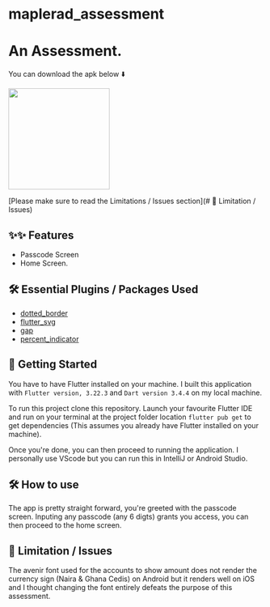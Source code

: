 # maplerad_assessment

# An Assessment.
<!-- 
You can watch a Demo. https://drive.google.com/file/d/1FBkYoFzNCgnJaVQy1YNTEX4I2sWHqCZp/view?usp=sharing -->

You can download the apk below ⬇️

<a href="https://drive.google.com/file/d/1h9aSg8CpbFbT1sZpSiUNsYG6cXxPLFv6/view?usp=sharing"><img src="https://playerzon.com/asset/download.png" width="200"></img></a>

[Please make sure to read the Limitations / Issues section](# 🥲 Limitation / Issues)


## ✨✨ Features
* Passcode Screen
* Home Screen.


## 🛠 Essential Plugins / Packages Used
- [dotted_border](https://pub.dev/packages/dotted_border)
- [flutter_svg](https://pub.dev/packages/flutter_svg)
- [gap](https://pub.dev/packages/gap)
- [percent_indicator](https://pub.dev/packages/percent_indicator)


## 🦾 Getting Started
You have to have Flutter installed on your machine. I built this application with `Flutter version, 3.22.3` and `Dart version 3.4.4` on my local machine. 

To run this project clone this repository. Launch your favourite Flutter IDE and run on your terminal at the project folder location `flutter pub get` to get dependencies (This assumes you already have Flutter installed on your machine). 

Once you're done, you can then proceed to running the application. I personally use VScode but you can run this in IntelliJ or Android Studio.

## 🛠 How to use
The app is pretty straight forward, you're greeted with the passcode screen. Inputing any passcode (any 6 digts) grants you access, you can then proceed to the home screen.

## 🥲 Limitation / Issues
The avenir font used for the accounts to show amount does not render the currency sign (Naira & Ghana Cedis) on Android but it renders well on iOS and I thought changing the font entirely defeats the purpose of this assessment.

